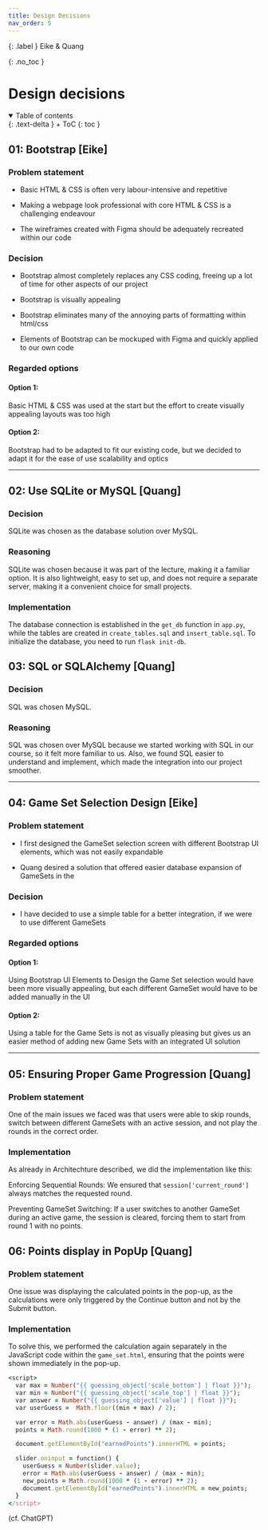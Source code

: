 ```yaml
---
title: Design Decisions
nav_order: 5
---
```


{: .label }
Eike & Quang

{: .no_toc }
# Design decisions

<details open markdown="block">
{: .text-delta }
<summary>Table of contents</summary>
+ ToC
{: toc }
</details>

## 01: Bootstrap [Eike]


### Problem statement


- Basic HTML & CSS is often very labour-intensive and repetitive

- Making a webpage look professional with core HTML & CSS is a challenging endeavour

- The wireframes created with Figma should be adequately recreated within our code

### Decision

- Bootstrap almost completely replaces any CSS coding, freeing up a lot of time for other aspects of our project

- Bootstrap is visually appealing

- Bootstrap eliminates many of the annoying parts of formatting within html/css

- Elements of Bootstrap can be mockuped with Figma and quickly applied to our own code


### Regarded options

#### Option 1: 
Basic HTML & CSS was used at the start but the effort to create visually appealing layouts was too high

#### Option 2: 
Bootstrap had to be adapted to fit our existing code, but we decided to adapt it for the ease of use scalability and optics

---

## 02: Use SQLite or MySQL [Quang]

### Decision

SQLite was chosen as the database solution over MySQL.

### Reasoning

SQLite was chosen because it was part of the lecture, making it a familiar option. It is also lightweight, easy to set up, and does not require a separate server, making it a convenient choice for small projects.

### Implementation

The database connection is established in the `get_db` function in `app.py`, while the tables are created in `create_tables.sql` and `insert_table.sql`. To initialize the database, you need to run `flask init-db`.

## 03: SQL or SQLAlchemy [Quang]

### Decision

SQL was chosen MySQL.

### Reasoning

SQL was chosen over MySQL because we started working with SQL in our course, so it felt more familiar to us. Also, we found SQL easier to understand and implement, which made the integration into our project smoother.

---

## 04: Game Set Selection Design [Eike]


### Problem statement


- I first designed the GameSet selection screen with different Bootstrap UI elements, which was not easily expandable

- Quang desired a solution that offered easier database expansion of GameSets in the


### Decision

- I have decided to use a simple table for a better integration, if we were to use different GameSets



### Regarded options

#### Option 1: 
Using Bootstrap UI Elements to Design the Game Set selection would have been more visually appealing, but each different GameSet would have to be added manually in the UI

#### Option 2: 
Using a table for the Game Sets is not as visually pleasing but gives us an easier method of adding new Game Sets with an integrated UI solution

---

## 05: Ensuring Proper Game Progression [Quang]

### Problem statement

One of the main issues we faced was that users were able to skip rounds, switch between different GameSets with an active session, and not play the rounds in the correct order.

### Implementation

As already in Architechture described, we did the implementation like this:

Enforcing Sequential Rounds: We ensured that `session['current_round']` always matches the requested round.

Preventing GameSet Switching: If a user switches to another GameSet during an active game, the session is cleared, forcing them to start from round 1 with no points.

## 06: Points display in PopUp [Quang]

### Problem statement

One issue was displaying the calculated points in the pop-up, as the calculations were only triggered by the Continue button and not by the Submit button.

### Implementation

To solve this, we performed the calculation again separately in the JavaScript code within the `game_set.html`, ensuring that the points were shown immediately in the pop-up.

```ruby
<script>
  var max = Number("{{ guessing_object['scale_bottom'] | float }}");
  var min = Number("{{ guessing_object['scale_top'] | float }}");
  var answer = Number("{{ guessing_object['value'] | float }}");
  var userGuess =  Math.floor((min + max) / 2);

  var error = Math.abs(userGuess - answer) / (max - min);
  points = Math.round(1000 * (1 - error) ** 2);

  document.getElementById("earnedPoints").innerHTML = points;

  slider.oninput = function() {
    userGuess = Number(slider.value);
    error = Math.abs(userGuess - answer) / (max - min);
    new_points = Math.round(1000 * (1 - error) ** 2);
    document.getElementById("earnedPoints").innerHTML = new_points;
  }
</script>
```
(cf. ChatGPT)




